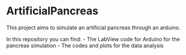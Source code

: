# ArtificialPancreas
This project aims to simulate an artificial pancreas through an arduino.

In this repository you can find:
    - The LabView code for Arduino for the pancreas simulation
    - The codes and plots for the data analysis  

